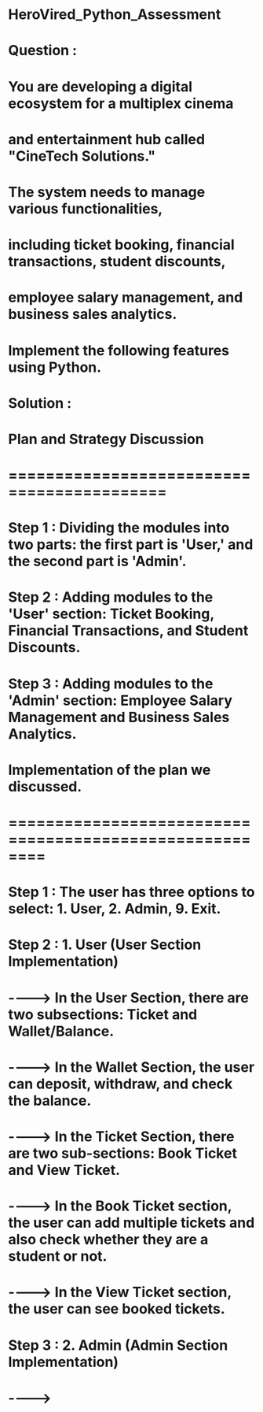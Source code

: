 # HeroVired_Python_Assessment

# Question :
# You are developing a digital ecosystem for a multiplex cinema 
# and entertainment hub called "CineTech Solutions." 
# The system needs to manage various functionalities, 
# including ticket booking, financial transactions, student discounts, 
# employee salary management, and business sales analytics.
# Implement the following features using Python.

# Solution : 

#            Plan and Strategy Discussion
#      ===========================================
#  Step 1 : Dividing the modules into two parts: the first part is 'User,' and the second part is 'Admin'.

#  Step 2 : Adding modules to the 'User' section: Ticket Booking, Financial Transactions, and Student Discounts.

#  Step 3 : Adding modules to the 'Admin' section: Employee Salary Management and Business Sales Analytics.

#               Implementation of the plan we discussed. 
#       ========================================================
#   Step 1 : The user has three options to select: 1. User, 2. Admin, 9. Exit.

#   Step 2 : 1. User (User Section Implementation)
#          ----> In the User Section, there are two subsections: Ticket and Wallet/Balance.
#          ----> In the Wallet Section, the user can deposit, withdraw, and check the balance.

#          ----> In the Ticket Section, there are two sub-sections: Book Ticket and View Ticket.
#          ----> In the Book Ticket section, the user can add multiple tickets and also check whether they are a student or not.
#          ----> In the View Ticket section, the user can see booked tickets. 

#    Step 3 : 2. Admin (Admin Section Implementation) 
#           ----> 
#
#
#
#
#
#
#
#
#
#
#
#
#
#
#
#
#
#
#
#
#
#
#
#
#
#
#
#
#
#
#
#
#
#
#
#
#
#
#
#
#
#
#
#
#
#
#
#
#
#
#
#
#
#
#
#
#
#
#
#
#
#
#
#
#
#
#
#
#
#
#
#
#
#
#
#
#
#
#
#
#
#
#
#
#
#
#
#
#
#
#
#
#
#
#
#
#
#
#
#
#
#